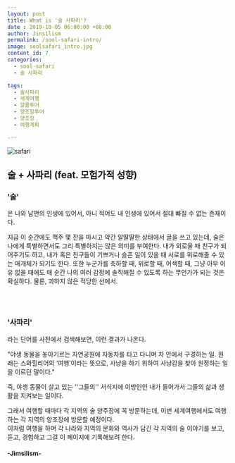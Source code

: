 ```yaml
---
layout: post
title: What is '술 사파리'?
date : 2019-10-05 06:00:00 +08:00
author: Jinsilism
permalink: /sool-safari-intro/
image: soolsafari_intro.jpg
content_id: 7
categories:
  - sool-safari
  - 술 사파리

tags:
  - 술사파리
  - 세계여행
  - 알콜투어
  - 양조장투어
  - 양조장
  - 여행계획

---
```

![safari](https://lh3.googleusercontent.com/bQ_PsvvHE1qnI6R3xMvSPQtkjJ9NC4h1EP90oNT6Sp62acE1Ea3bs-TaZIAhU96h-wlXJFuRujHy_mSH1vQ8EQXD9mtNhECsfi_1WN4Zm2Z_O6qB_qFei2FuQQOyAXkOV47NPeGvSDHLkcgT992a8DRQx_bEJ5Wth0lU9OOHiFUa1evoE4EkUtWC-hMnl5l0XEWVg1ciwAEgYO89o598fD9qLTRTKqgNTxMjuCfXy8hOFWnV_LrsY0j2bmZ5QK5TRDpTfZJMSYYWvgl04jLtvf6Ui06dUNlRG10vblaqbOos8ffUjaE814J8wmCT47AOxF0R91dL3wvwzVvYpX2MSEmljM3B-XsOGhoDg_lluk9wiyMDyI_kQGay5aE2lDZWqiQ9ZUP_256lLw0KhWSSKZTANhNhn8hYDmNFiClk6fi3-qU-RWxRkrQrG7w4fwfYoDWDz4awBr0_P_tmkNDN85k0Wcw789v78fbInU5fdU_qHQq9-1WE8OBMU4s_wsbN9_ptVbgkCUZxNOULMO_ObHnumt28OJMSg84kpi9OmBHsSW528NxlUoIIihTgl1mnHDuT4PmITkoXSC0QqMrZjfMvCXUwtYJKy-mPGIvK7jmOiFQujW3zKNgzZtngoaimSil0Pvwj-oAGOe4_gmhn8NCA9v-fEsaaqbM9sx2l0QkzxleyuXldjlssc7V30AvfAy5MDWSZ-Y1s_YAJmQd7Cecn9cjyHIDPUi76AuE8h9s-Vyg=w2160-h1410-no)

## 술 + 사파리 (feat. 모험가적 성향)

### '술'

은 나와 남편의 인생에 있어서, 아니 적어도 내 인생에 있어서 절대 빠질 수 없는 존재이다.

지금 이 순간에도 맥주 몇 잔을 마시고 약간 알딸딸한 상태에서 글을 쓰고 있는데, 술은 나에게 특별하면서도 그리 특별하지는 않은 의미를 부여한다. 내가 외로울 때 친구가 되어주기도 하고, 내가 혹은 친구들이 기쁘거나 슬픈 일이 있을 때 서로를 위로해줄 수 있는 매개체가 되기도 한다. 또한 누군가를 축하할 때, 위로할 때, 어색할 때, 그냥 아무 이유 없을 때에도 매 순간 나의 여러 감정에 솔직해질 수 있도록 하는 무언가가 되는 것은 확실하다. 물론, 과하지 않은 적당한 선에서.

<br><br>

### '사파리'

라는 단어를 사전에서 검색해보면, 이런 결과가 나온다.

"야생 동물을 놓아기르는 자연공원에 자동차를 타고 다니며 차 안에서 구경하는 일. 원래는 스와힐리어의 ‘여행’이라는 뜻으로, 사냥을 하기 위하여 사냥감을 찾아 원정하는 일을 이르던 말이다."

즉, 야생 동물이 살고 있는 ''그들의'' 서식지에 이방인인 내가 들어가서 그들의 삶과 생활을 지켜보는 일이다.

그래서 여행할 때마다 각 지역의 술 양주장에 꼭 방문하는데, 이번 세계여행에서도 여행하는 각 지역의 양조장에 방문할 예정이다.
<br>
이처럼 여행을 하며 각 나라와 지역의 문화와 역사가 담긴 각 지역의 술 이야기를 보고, 듣고, 경험하고 그걸 이 페이지에 기록해보려 한다.


#### -Jimsilism-
